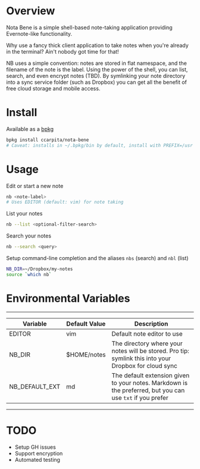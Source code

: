# Overview

Nota Bene is a simple shell-based note-taking application providing Evernote-like functionality.

Why use a fancy thick client application to take notes when you're already in the terminal?  Ain't nobody got time for that!

NB uses a simple convention: notes are stored in flat namespace, and the filename of the note is the label.  Using the power of the shell, you can list, search, and even encrypt notes (TBD).  By symlinking your note directory into a sync service folder (such as Dropbox) you can get all the benefit of free cloud storage and mobile access.

# Install

Available as a [bpkg](http://www.bpkg.io/)
```sh
bpkg install ccarpita/nota-bene
# Caveat: installs in ~/.bpkg/bin by default, install with PREFIX=/usr to install globally
```

# Usage

Edit or start a new note

```sh
nb <note-label>
# Uses EDITOR (default: vim) for note taking
```

List your notes
```sh
nb --list <optional-filter-search>
```

Search your notes
```sh
nb --search <query>
```

Setup command-line completion and the aliases `nbs` (search) and `nbl` (list)
```sh
NB_DIR=~/Dropbox/my-notes
source `which nb`
```

# Environmental Variables

------------------------------------------
| Variable | Default Value | Description |
| -------- | ------------- | ----------- |
| EDITOR | vim | Default note editor to use |
| NB_DIR | $HOME/notes | The directory where your notes will be stored.  Pro tip: symlink this into your Dropbox for cloud sync |
| NB_DEFAULT_EXT | md  | The default extension given to your notes.  Markdown is the preferred, but you can use `txt` if you prefer |
------------------------------------------

# TODO

* Setup GH issues
* Support encryption
* Automated testing

